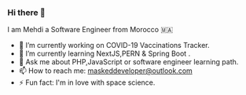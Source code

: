 ### Hi there 👋
I am Mehdi a Software Engineer from Morocco 🇲🇦

- 🔭 I’m currently working on COVID-19 Vaccinations Tracker.
- 🌱 I’m currently learning NextJS,PERN & Spring Boot .
- 💬 Ask me about PHP,JavaScript or software engineer learning path.
- 📫 How to reach me: maskeddeveloper@outlook.com
- ⚡ Fun fact: I'm in love with space science.

